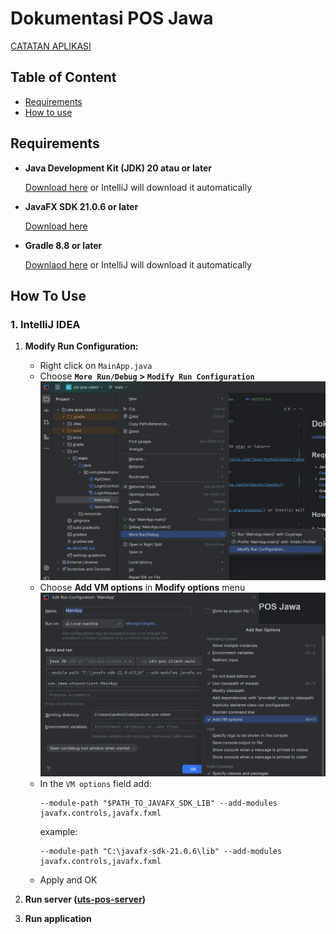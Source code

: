 # Dokumentasi POS Jawa

[CATATAN APLIKASI](docs/NOTES.md)

## Table of Content

- [Requirements](#requirements)
- [How to use](#how-to-use)

## Requirements

- **Java Development Kit (JDK) 20 atau or later**
  
  [Download here](https://www.oracle.com/java/technologies/javase/jdk20-archive-downloads.html) or IntelliJ will download it automatically

- **JavaFX SDK 21.0.6 or later**
  
  [Download here](https://gluonhq.com/products/javafx/)

- **Gradle 8.8 or later**

  [Downlaod here](https://gradle.org/releases/) or IntelliJ will download it automatically

## How To Use

### 1. IntelliJ IDEA

1. **Modify Run Configuration:**
   - Right click on `MainApp.java`
   - Choose **`More Run/Debug` > `Modify Run Configuration`**
    ![Modify Run Configuration](docs/modify_conf_1.png)
   - Choose **Add VM options** in **Modify options** menu
    ![Add VM options](docs/modify_conf_2.png)
   - In the `VM options` field add:
      ```
      --module-path "$PATH_TO_JAVAFX_SDK_LIB" --add-modules javafx.controls,javafx.fxml 
      ```
      example:
      ```
      --module-path "C:\javafx-sdk-21.0.6\lib" --add-modules javafx.controls,javafx.fxml 
      ```
   - Apply and OK

2. **Run server ([uts-pos-server](https://github.com/andreasmlbngaol/uts-pos-server))**
3. **Run application**